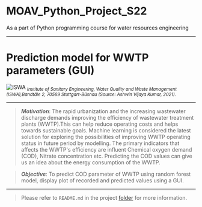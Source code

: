 # MOAV_Python_Project_S22
As a part of Python programming course for water resources engineering
***
# Prediction model for WWTP parameters (GUI)

![ISWA](https://github.com/IamAshwinVKumar/MOAV_Python_Project_S22/blob/main/S22-MOAV-Python_Project_Main/Images/ISWA_image.jpg)
*<sub>Institute of Sanitary Engineering, Water Quality and Waste Management (ISWA),Bandtäle 2, 70569 Stuttgart-Büsnau (Source: Ashwin Vijaya Kumar, 2021).</sub>*

***

> ***Motivation***: The rapid urbanization and the increasing wastewater discharge demands improving the efficiency of wastewater treatment plants (WWTP).This can help reduce operating costs and helps towards sustainable goals. Machine learning is considered the latest solution for exploring the possibilities of improving WWTP operating status in future period by modelling. The primary indicators that affects the WWTP's efficiency are influent Chemical oxygen demand (COD), Nitrate concentration etc. Predicting the COD values can give us an idea about the energy consumption of the WWTP.  

> ***Objective***: To predict COD parameter of WWTP using random forest model, display plot of recorded and predicted values using a GUI. 
***
> Please refer to `README.md` in the project [folder](https://github.com/IamAshwinVKumar/MOAV_Python_Project_S22/tree/main/S22-MOAV-Python_Project_Main) for more information.

